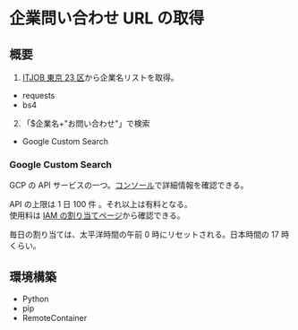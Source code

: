 # 企業問い合わせ URL の取得

## 概要

1. [ITJOB 東京 23 区](https://www.itjob.tokyo/)から企業名リストを取得。

- requests
- bs4

2. 「\$企業名+"お問い合わせ"」で検索

- Google Custom Search

### Google Custom Search

GCP の API サービスの一つ。[コンソール](https://console.cloud.google.com/apis/api/customsearch.googleapis.com/quotas?hl=ja&project=scraping-company-contact&supportedpurview=project)で詳細情報を確認できる。

API の上限は 1 日 100 件 。それ以上は有料となる。  
使用料は [IAM の割り当てページ](https://console.cloud.google.com/iam-admin/quotas?hl=ja&project=scraping-company-contact&supportedpurview=project&service=customsearch.googleapis.com)から確認できる。

毎日の割り当ては、太平洋時間の午前 0 時にリセットされる。日本時間の 17 時くらい。


## 環境構築
- Python
- pip 
- RemoteContainer


